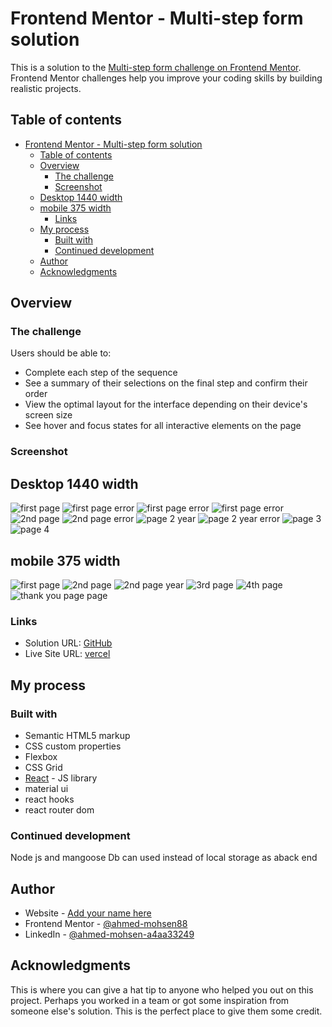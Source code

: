 # Frontend Mentor - Multi-step form solution

This is a solution to the [Multi-step form challenge on Frontend Mentor](https://www.frontendmentor.io/challenges/multistep-form-YVAnSdqQBJ). Frontend Mentor challenges help you improve your coding skills by building realistic projects.

## Table of contents

- [Frontend Mentor - Multi-step form solution](#frontend-mentor---multi-step-form-solution)
  - [Table of contents](#table-of-contents)
  - [Overview](#overview)
    - [The challenge](#the-challenge)
    - [Screenshot](#screenshot)
  - [Desktop 1440 width](#desktop-1440-width)
  - [mobile 375 width](#mobile-375-width)
    - [Links](#links)
  - [My process](#my-process)
    - [Built with](#built-with)
    - [Continued development](#continued-development)
  - [Author](#author)
  - [Acknowledgments](#acknowledgments)

## Overview

### The challenge

Users should be able to:

- Complete each step of the sequence
- See a summary of their selections on the final step and confirm their order
- View the optimal layout for the interface depending on their device's screen size
- See hover and focus states for all interactive elements on the page

### Screenshot

## Desktop 1440 width

![first page](./screen%20shots/1440/1.png)
![first page error](./screen%20shots/1440/2.png)
![first page error](./screen%20shots/1440/3.png)
![first page error](./screen%20shots/1440/4.png)
![2nd page](./screen%20shots/1440/5.png)
![2nd page error](./screen%20shots/1440/6.png)
![page 2 year](./screen%20shots/1440/7.png)
![page 2 year error](./screen%20shots/1440/8.png)
![page 3](./screen%20shots/1440/9.png)
![page 4](./screen%20shots/1440/10.png)

## mobile 375 width

![first page](./screen%20shots/375/FireShot%20Capture%20017%20-%20React%20App%20-%20localhost.png)
![2nd page](./screen%20shots/375/FireShot%20Capture%20018%20-%20React%20App%20-%20localhost.png)
![2nd page year](./screen%20shots/375/FireShot%20Capture%20019%20-%20React%20App%20-%20localhost.png)
![3rd page](./screen%20shots/375/FireShot%20Capture%2020-%20React%20App%20-%20localhost.png)
![4th page](./screen%20shots/375/FireShot%20Capture%2021-%20React%20App%20-%20localhost.png)
![thank you page page](./screen%20shots/375/FireShot%20Capture%2022-%20React%20App%20-%20localhost.png)

### Links

- Solution URL: [GitHub](https://github.com/ahmed-mohsen88/multistep)
- Live Site URL: [vercel](https://multistep-wine.vercel.app/)

## My process

### Built with

- Semantic HTML5 markup
- CSS custom properties
- Flexbox
- CSS Grid
- [React](https://reactjs.org/) - JS library
- material ui
- react hooks
- react router dom

### Continued development

Node js and mangoose Db can used instead of local storage as aback end

## Author

- Website - [Add your name here](https://www.your-site.com)
- Frontend Mentor - [@ahmed-mohsen88](https://www.frontendmentor.io/profile/ahmed-mohsen88)
- LinkedIn - [@ahmed-mohsen-a4aa33249](https://www.linkedin.com/in/ahmed-mohsen-a4aa33249/)

## Acknowledgments

This is where you can give a hat tip to anyone who helped you out on this project. Perhaps you worked in a team or got some inspiration from someone else's solution. This is the perfect place to give them some credit.
